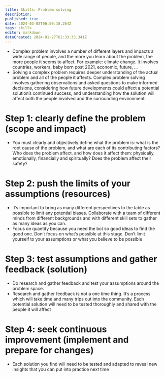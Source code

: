 ```yaml
---
title: Skills: Problem solving
description: 
published: true
date: 2024-03-02T06:50:18.264Z
tags: skills
editor: markdown
dateCreated: 2024-01-27T02:33:33.341Z
---
```



  
- Complex problem involves a number of different layers and impacts a wide range of people, and the more you learn about the problem, the more people it seems to affect. For example: climate change. It involves countries, workers, baby born post 2021, economic, future, …
- Solving a complex problem requires deeper understanding of the actual problem and all of the people it affects. Complex problem solving involves gathering observations and asked questions to make informed decisions, considering how future developments could affect a potential solution’s continued success, and understanding how the solution will affect both the people involved and the surrounding environment.

# Step 1: clearly define the problem (scope and impact)

- You must clearly and objectively define what the problem is: what is the root cause of the problem, and what are each of its contributing factors? Who does the problem affect, and how does it affect them: physically, emotionally, financially and spiritually? Does the problem affect their safety?

# Step 2: push the limits of your assumptions (resources)

- It’s important to bring as many different perspectives to the table as possible to limit any potential biases. Collaborate with a team of different minds from different backgrounds and with different skill sets to gather as many ideas as you can.
- Focus on quantity because you need the bot so good ideas to find the good one. Don’t focus on what’s possible at this stage. Don’t limit yourself to your assumptions or what you believe to be possible

# Step 3: test assumptions and gather feedback (solution)
- Do research and gather feedback and test your assumptions around the problem space.
- Research and gather feedback is not a one time thing. It’s a process which will take time and many trips out into the community. Each potential solution will need to be tested thoroughly and shared with the people it will affect

# Step 4: seek continuous improvement (implement and prepare for changes)
- Each solution you find will need to be tested and adapted to reveal new insights that you can put into practice next time
